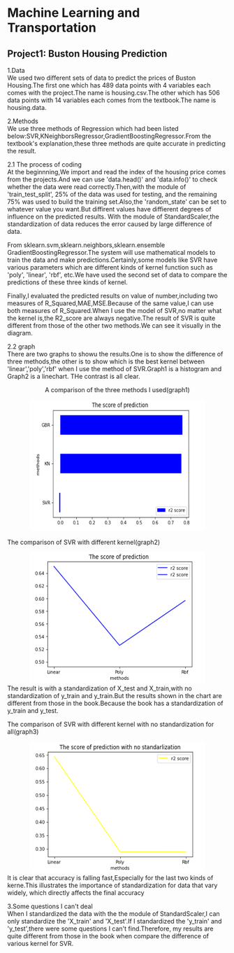 # Machine Learning and Transportation
## Project1: Buston Housing Prediction

1.Data  
We used two different sets of data to predict the prices of Buston Housing.The first one which has 489 data points with 4 variables each comes with the project.The name is housing.csv.The other which has 506 data points with 14 variables each comes from the textbook.The name is housing.data.

2.Methods  
We use three methods of Regression which had been listed below:SVR,KNeighborsRegressor,GradientBoostingRegressor.From the textbook's explanation,these three methods are quite accurate in predicting the result.

2.1 The process of coding  
At the beginnning,We import and read the index of the housing price comes from the projects.And we can use 'data.head()' and 'data.info()' to check whether the data were read correctly.Then,with the module of 'train_test_split', 25% of the data was used for testing, and the remaining 75% was used to build the training set.Also,the 'random_state' can be set to whatever value you want.But diffirent values have diffierent degrees of influence on the predicted results. With the module of StandardScaler,the standardization of data reduces the error caused by large difference of data.

From sklearn.svm,sklearn.neighbors,sklearn.ensemble GradientBoostingRegressor.The system will use mathematical models to train the data and  make predictions.Certainly,some models like SVR have various parameters which are different kinds of kernel function such as  'poly', 'linear', 'rbf', etc.We have used the second set of data to compare the predictions of these three kinds of kernel.

Finally,I evaluated the predicted results on value of number,including two measures of R_Squared,MAE,MSE.Because of the same value,I can use both measures of R_Squared.When I use the model of SVR,no matter what the kernel is,the R2_score are always negative.The result of SVR is quite different from those of the other two methods.We can see it visually in the diagram.

2.2 graph  
  There are two graphs to showu the results.One is to show the difference of three methods,the other is to show which is the best kernel between 'linear','poly','rbf' when I use the method of SVR.Graph1 is a histogram and Graph2 is a linechart. THe contrast is all clear.  

<p align="center">A comparison of the three methods I used(graph1)</p>
<div align=center><img src="https://github.com/zzy-98012/Machine-learning/blob/main/image/picture1.PNG" height="300" width="400"/></div>  
  
The comparison of SVR with different kernel(graph2)
<div align=center><img src="https://github.com/zzy-98012/Machine-learning/blob/main/image/picture2.PNG" height="300" width="400"/></div> 
  The result is with a standardization of X_test and X_train,with no standardization of y_train and y_train.But the results shown in the chart are different from those in the book.Because the book has a standardization of y_train and y_test.  
  
The comparison of SVR with different kernel with no standardization for all(graph3)
<div align=center><img src="https://github.com/zzy-98012/Machine-learning/blob/main/image/picture3.PNG" height="300" width="400"/></div>       
  It is clear that accuracy is falling fast,Especially for the last two kinds of kerne.This illustrates the importance of standardization for data that vary widely, which directly affects the final accuracy

3.Some questions I can't deal  
  When I standardized the data with the the module of StandardScaler,I can only standardize the 'X_train' and 'X_test'.If I standardized the 'y_train' and 'y_test',there were some questions I can't find.Therefore, my results are quite different from those in the book when compare the difference of various kernel for SVR.
